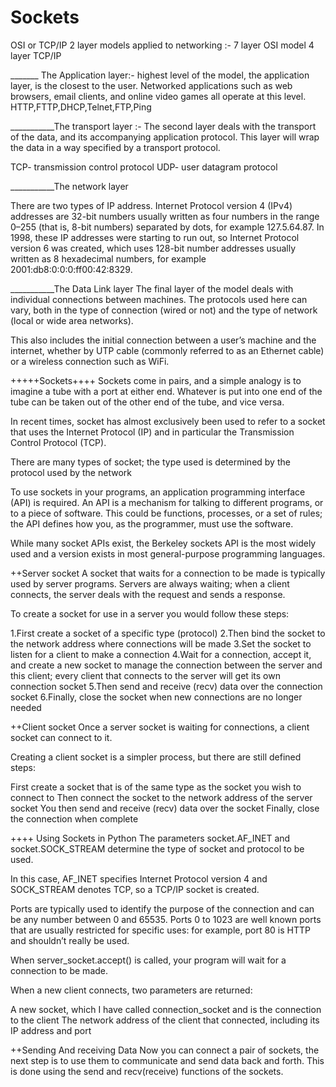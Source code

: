 # Sockets
OSI or TCP/IP
2 layer models applied to networking :-
7 layer OSI model 
4 layer TCP/IP

_______ The Application layer:-
highest level of the model, the application layer, is the closest to the user.
Networked applications such as web browsers, email clients, and online video games all operate at this level.
 HTTP,FTTP,DHCP,Telnet,FTP,Ping

___________The transport layer :-
The second layer deals with the transport of the data, and its accompanying application protocol. 
This layer will wrap the data in a way specified by a transport protocol.

TCP- transmission control protocol
UDP- user datagram protocol

___________The network layer

There are two types of IP address. Internet Protocol version 4 (IPv4) addresses are 32-bit numbers usually written as 
four numbers in the range 0–255 (that is, 8-bit numbers) separated by dots, 
for example 127.5.64.87.
In 1998, these IP addresses were starting to run out, so Internet Protocol version 6 was created, 
which uses 128-bit number addresses usually written as 8 hexadecimal numbers, for example 2001:db8:0:0:0:ff00:42:8329.

___________The Data Link layer
The final layer of the model deals with individual connections between machines. 
The protocols used here can vary, both in the type of connection (wired or not) and 
the type of network (local or wide area networks).

This also includes the initial connection between a user’s machine and the internet, 
whether by UTP cable (commonly referred to as an Ethernet cable) or a wireless connection such as WiFi.



+++++Sockets++++
Sockets come in pairs, and a simple analogy is to imagine a tube with a port at either end.
Whatever is put into one end of the tube can be taken out of the other end of the tube, and vice versa.

In recent times, 
socket has almost exclusively been used to refer to a socket that uses the Internet Protocol (IP) and 
in particular the Transmission Control Protocol (TCP).

There are many types of socket; the type used is determined by the protocol used by the network

To use sockets in your programs, an application programming interface (API) is required.
An API is a mechanism for talking to different programs, or to a piece of software.
This could be functions, processes, or a set of rules; the API defines how you, as the programmer, must use the software.

While many socket APIs exist, the Berkeley sockets API is the most widely used 
and a version exists in most general-purpose programming languages.

++Server socket
A socket that waits for a connection to be made is typically used by server programs.
Servers are always waiting; when a client connects, the server deals with the request and sends a response.

To create a socket for use in a server you would follow these steps:

1.First create a socket of a specific type (protocol)
2.Then bind the socket to the network address where connections will be made
3.Set the socket to listen for a client to make a connection
4.Wait for a connection, accept it, and create a new socket to manage the connection between the server and this client;
  every client that connects to the server will get its own connection socket
5.Then send and receive (recv) data over the connection socket
6.Finally, close the socket when new connections are no longer needed


++Client socket
Once a server socket is waiting for connections, a client socket can connect to it.

Creating a client socket is a simpler process, but there are still defined steps:

First create a socket that is of the same type as the socket you wish to connect to
Then connect the socket to the network address of the server socket
You then send and receive (recv) data over the socket
Finally, close the connection when complete

++++ Using Sockets in Python
The parameters socket.AF_INET and socket.SOCK_STREAM determine the type of socket and
protocol to be used.

In this case, AF_INET specifies Internet Protocol version 4 and SOCK_STREAM denotes TCP,
so a TCP/IP socket is created.

Ports are typically used to identify the purpose of the connection and can be any number
between 0 and 65535. 
Ports 0 to 1023 are well known ports that are usually restricted for specific uses: 
for example, port 80 is HTTP and shouldn’t really be used.

When server_socket.accept() is called, your program will wait for a connection to be made.

When a new client connects, two parameters are returned:

A new socket, which I have called connection_socket and is the connection to the client
The network address of the client that connected, including its IP address and port


++Sending And receiving Data
Now you can connect a pair of sockets, the next step is to use them to communicate and 
send data back and forth.
This is done using the send and recv(receive) functions of the sockets.


